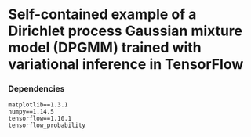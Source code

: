 # Self-contained example of a Dirichlet process Gaussian mixture model (DPGMM) trained with variational inference in TensorFlow

### Dependencies
```
matplotlib==1.3.1
numpy==1.14.5
tensorflow==1.10.1
tensorflow_probability
```
